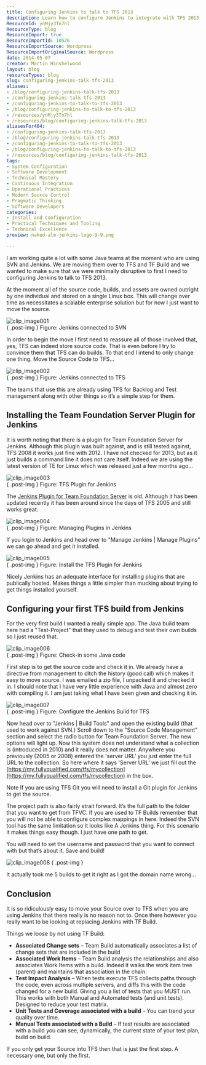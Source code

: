 ```yaml
---
title: Configuring Jenkins to talk to TFS 2013
description: Learn how to configure Jenkins to integrate with TFS 2013 seamlessly, ensuring a smooth transition for your Java teams. Enhance your build process today!
ResourceId: ynMjy3Tn7hl
ResourceType: blog
ResourceImport: true
ResourceImportId: 10526
ResourceImportSource: Wordpress
ResourceImportOriginalSource: Wordpress
date: 2014-05-07
creator: Martin Hinshelwood
layout: blog
resourceTypes: blog
slug: configuring-jenkins-talk-tfs-2013
aliases:
- /blog/configuring-jenkins-talk-tfs-2013
- /configuring-jenkins-talk-tfs-2013
- /configuring-jenkins-to-talk-to-tfs-2013
- /blog/configuring-jenkins-to-talk-to-tfs-2013
- /resources/ynMjy3Tn7hl
- /resources/blog/configuring-jenkins-talk-tfs-2013
aliasesFor404:
- /configuring-jenkins-talk-tfs-2013
- /blog/configuring-jenkins-talk-tfs-2013
- /configuring-jenkins-to-talk-to-tfs-2013
- /blog/configuring-jenkins-to-talk-to-tfs-2013
- /resources/blog/configuring-jenkins-talk-tfs-2013
tags:
- System Configuration
- Software Development
- Technical Mastery
- Continuous Integration
- Operational Practices
- Modern Source Control
- Pragmatic Thinking
- Software Developers
categories:
- Install and Configuration
- Practical Techniques and Tooling
- Technical Excellence
preview: naked-alm-jenkins-logo-9-9.png

---
```

I am working quite a lot with some Java teams at the moment who are using SVN and Jenkins. We are moving them over to TFS and TF Build and we wanted to make sure that we were minimally disruptive to first I need to configuring Jenkins to talk to TFS 2013.

At the moment all of the source code, builds, and assets are owned outright by one individual and stored on a single Linux box. This will change over time as necessitates a scalable enterprise solution but for now I just want to move the source.

![clip_image001](images/clip_image0013-1-1.png "clip_image001")  
{ .post-img }
Figure: Jenkins connected to SVN

In order to begin the move I first need to reassure all of those involved that, yes, TFS can indeed store source code. That is even before I try to convince them that TFS can do builds. To that end I intend to only change one thing. Move the Source Code to TFS…

![clip_image002](images/clip_image0022-2-2.png "clip_image002")  
{ .post-img }
Figure: Jenkins connected to TFS

The teams that use this are already using TFS for Backlog and Test management along with other things so it’s a simple step for them.

## Installing the Team Foundation Server Plugin for Jenkins

It is worth noting that there is a plugin for Team Foundation Server for Jenkins. Although this plugin was built against, and is still tested against, TFS 2008 it works just fine with 2012. I have not checked for 2013, but as it just builds a command line it does not care itself. Indeed we are using the latest version of TE for Linux which was released just a few months ago…

![clip_image003](images/clip_image0032-3-3.png "clip_image003")  
{ .post-img }
Figure: TFS Plugin for Jenkins

The [Jenkins Plugin for Team Foundation Server](https://wiki.jenkins-ci.org/display/JENKINS/Team+Foundation+Server+Plugin) is old. Although it has been updated recently it has been around since the days of TFS 2005 and still works great.

![clip_image004](images/clip_image0041-4-4.png "clip_image004")  
{ .post-img }
Figure: Managing Plugins in Jenkins

If you login to Jenkins and head over to "Manage Jenkins | Manage Plugins" we can go ahead and get it installed.

![clip_image005](images/clip_image005-5-5.png "clip_image005")  
{ .post-img }
Figure: Install the TFS Plugin for Jenkins

Nicely Jenkins has an adequate interface for installing plugins that are publically hosted. Makes things a little simpler than mucking about trying to get things installed yourself.

## Configuring your first TFS build from Jenkins

For the very first build I wanted a really simple app. The Java build team here had a "Test-Project" that they used to debug and test their own builds so I just reused that.

![clip_image006](images/clip_image006-6-6.png "clip_image006")  
{ .post-img }
Figure: Check-in some Java code

First step is to get the source code and check it in. We already have a directive from management to ditch the history (good call) which makes it easy to move source. I was emailed a zip file, I unpacked it and checked it in. I should note that I have very little experience with Java and almost zero with compiling it. I am just taking what I have been given and checking it in.

![clip_image007](images/clip_image007-7-7.png "clip_image007")  
{ .post-img }
Figure: Configure the Jenkins Build for TFS

Now head over to "Jenkins | Build Tools" and open the existing build (that used to work against SVN.) Scroll down to the "Source Code Management" section and select the radio button for Team Foundation Server. The new options will light up. Now this system does not understand what a collection is (introduced in 2010) and it really does not matter. Anywhere you previously (2005 or 2008) entered the 'server URL' you just enter the full URL to the collection. So here where it says 'Server URL' we just fill out the [https://my.fullyqualified.com/tfs/mycollection](https://my.fullyqualified.com/tfs/mycollection) in the box.

Note If you are using TFS Git you will need to install a Git plugin for Jenkins to get the source.

The project path is also fairly strait forward. It’s the full path to the folder that you want to get from TFVC. If you are used to TF Builds remember that you will not be able to configure complex mappings in here. Indeed the SVN tool has the same limitation so it looks like A Jenkins thing. For this scenario it makes things easy though. I just have one path to get.

You will need to set the username and password that you want to connect with but that’s about it. Save and build!

![clip_image008](images/clip_image008-8-8.png "clip_image008")
{ .post-img }

It actually took me 5 builds to get it right as I got the domain name wrong…

## Conclusion

It is so ridiculously easy to move your Source over to TFS when you are using Jenkins that there really is no reason not to. Once there however you really want to be looking at replacing Jenkins with TF Build.

Things we loose by not using TF Build:

- **Associated Change sets** – Team Build automatically associates a list of change sets that are included in the build
- **Associated Work Items** – Team Build analysis the relationships and also associates Work Items with a build. Indeed it walks the work item tree (parent) and maintains that association in the chain.
- **Test Impact Analysis** – When tests execute TFS collects paths through the code, even across multiple servers, and diffs this with the code changed for a new build. Giving you a list of tests that you MUST run. This works with both Manual and Automated tests (and unit tests). Designed to reduce your test matrix.
- **Unit Tests and Coverage associated with a build** – You can trend your quality over time.
- **Manual Tests associated with a Build** – If test results are associated with a build you can see, dynamically, the current state of your test plan, build on build.

If you only get your Source into TFS then that is just the first step. A necessary one, but only the first.
